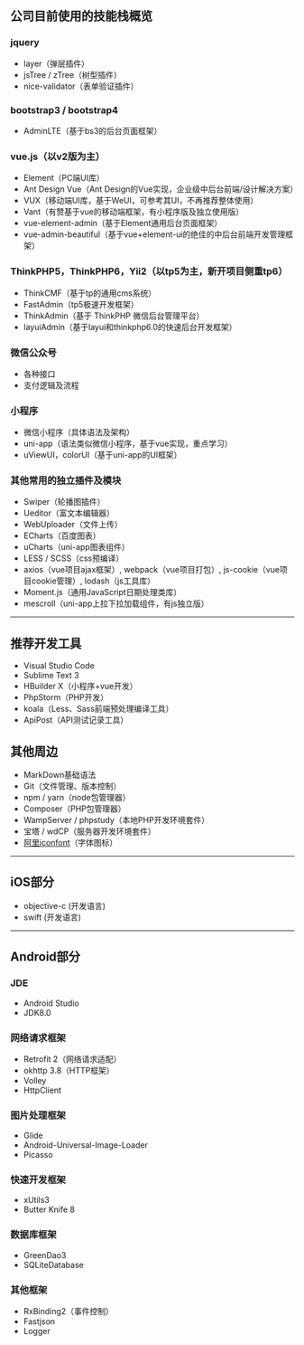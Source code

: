 ## 公司目前使用的技能栈概览
### jquery
* layer（弹层插件）
* jsTree / zTree（树型插件）
* nice-validator（表单验证插件）

### bootstrap3 / bootstrap4
* AdminLTE（基于bs3的后台页面框架）

### vue.js（以v2版为主）
* Element（PC端UI库）
* Ant Design Vue（Ant Design的Vue实现，企业级中后台前端/设计解决方案）
* VUX（移动端UI库，基于WeUI，可参考其UI，不再推荐整体使用）
* Vant（有赞基于vue的移动端框架，有小程序版及独立使用版）
* vue-element-admin（基于Element通用后台页面框架）
* vue-admin-beautiful（基于vue+element-ui的绝佳的中后台前端开发管理框架）

### ThinkPHP5，ThinkPHP6，Yii2（以tp5为主，新开项目侧重tp6）
* ThinkCMF（基于tp的通用cms系统）
* FastAdmin（tp5极速开发框架）	
* ThinkAdmin（基于 ThinkPHP 微信后台管理平台）
* layuiAdmin（基于layui和thinkphp6.0的快速后台开发框架）

### 微信公众号
* 各种接口
* 支付逻辑及流程

### 小程序
* 微信小程序（具体语法及架构）
* uni-app（语法类似微信小程序，基于vue实现，重点学习）
* uViewUI，colorUI（基于uni-app的UI框架）

### 其他常用的独立插件及模块
* Swiper（轮播图插件）
* Ueditor（富文本编辑器）
* WebUploader（文件上传）
* ECharts（百度图表）
* uCharts（uni-app图表组件）
* LESS / SCSS（css预编译）
* axios（vue项目ajax框架）, webpack（vue项目打包）, js-cookie（vue项目cookie管理）, lodash（js工具库）
* Moment.js（通用JavaScript日期处理类库）
* mescroll（uni-app上拉下拉加载组件，有js独立版）

-------------

## 推荐开发工具
* Visual Studio Code
* Sublime Text 3
* HBuilder X（小程序+vue开发）
* PhpStorm（PHP开发）
* koala（Less、Sass前端预处理编译工具）
* ApiPost（API测试记录工具）

## 其他周边
* MarkDown基础语法
* Git（文件管理、版本控制）
* npm / yarn（node包管理器）
* Composer（PHP包管理器）
* WampServer / phpstudy（本地PHP开发环境套件）
* 宝塔 / wdCP（服务器开发环境套件）
* [阿里iconfont](https://www.iconfont.cn/)（字体图标）

-------------

## iOS部分
* objective-c  (开发语言)
* swift  (开发语言)

-------------

## Android部分
### JDE
* Android Studio
* JDK8.0
### 网络请求框架
* Retrofit 2（网络请求适配）
* okhttp 3.8（HTTP框架）
* Volley
* HttpClient
### 图片处理框架
* Glide
* Android-Universal-Image-Loader
* Picasso
### 快速开发框架
* xUtils3
* Butter Knife 8
### 数据库框架
* GreenDao3
* SQLiteDatabase
### 其他框架
* RxBinding2（事件控制）
* Fastjson
* Logger